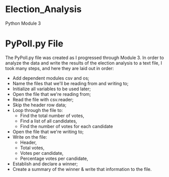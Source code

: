 # Election_Analysis
Python Module 3

# PyPoll.py File
The PyPoll.py file was created as I progressed through Module 3.  In order to analyze the data and write the results of the election analysis to a text file, I took many steps, and here they are laid out in order:  
- Add dependent modules csv and os;
- Name the files that we'll be reading from and writing to;
- Initialize all variables to be used later;
- Open the file that we're reading from;
- Read the file with csv.reader;
- Skip the header row data;
- Loop through the file to:
	- Find the total number of votes,
	- Find a list of all candidates,
	- Find the number of votes for each candidate
- Open the file that we're writing to;
- Write on the file:
	- Header,
	- Total votes,
	- Votes per candidate,
	- Percentage votes per candidate,
- Establish and declare a winner;
- Create a summary of the winner & write that information to the file.
